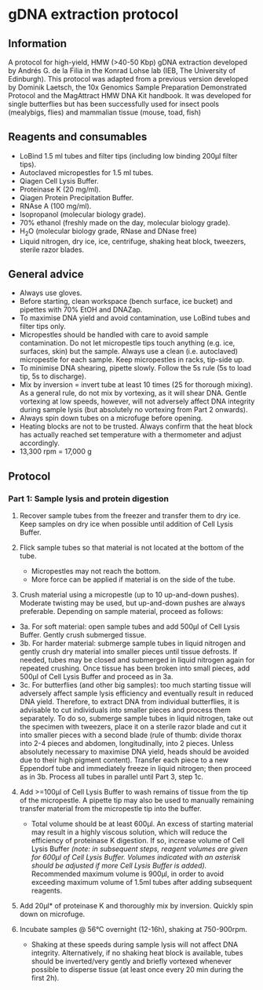 # gDNA extraction protocol

## Information
A protocol for high-yield, HMW (>40-50 Kbp) gDNA extraction developed by Andrés G. de la Filia in the Konrad Lohse lab (IEB, The University of Edinburgh). This protocol was adapted from a previous version developed by Dominik Laetsch, the 10x Genomics Sample Preparation Demonstrated Protocol and the MagAttract HMW DNA Kit handbook. It was developed for single butterflies but has been successfully used for insect pools (mealybigs, flies) and mammalian tissue (mouse, toad, fish)

## Reagents and consumables
- LoBind 1.5 ml tubes and filter tips (including low binding 200µl filter tips).
- Autoclaved micropestles for 1.5 ml tubes.
- Qiagen Cell Lysis Buffer.
- Proteinase K (20 mg/ml).
- Qiagen Protein Precipitation Buffer.
- RNAse A (100 mg/ml).
- Isopropanol (molecular biology grade).
- 70% ethanol (freshly made on the day, molecular biology grade).
- H<sub>2</sub>O (molecular biology grade, RNase and DNase free)
- Liquid nitrogen, dry ice, ice, centrifuge, shaking heat block, tweezers, sterile razor blades.

## General advice
-	Always use gloves.
-	Before starting, clean workspace (bench surface, ice bucket) and pipettes with 70% EtOH and DNAZap.
-	To maximise DNA yield and avoid contamination, use LoBind tubes and filter tips only.
-	Micropestles should be handled with care to avoid sample contamination. Do not let micropestle tips touch anything (e.g. ice, surfaces, skin) but the sample. Always use a clean (i.e. autoclaved) micropestle for each sample. Keep micropestles in racks, tip-side up.
-	To minimise DNA shearing, pipette slowly. Follow the 5s rule (5s to load tip, 5s to discharge).
-	Mix by inversion = invert tube at least 10 times (25 for thorough mixing). As a general rule, do not mix by vortexing, as it will shear DNA. Gentle vortexing at low speeds, however, will not adversely affect DNA integrity during sample lysis (but absolutely no vortexing from Part 2 onwards).
-	Always spin down tubes on a microfuge before opening.
-	Heating blocks are not to be trusted. Always confirm that the heat block has actually reached set temperature with a thermometer and adjust accordingly.
-	13,300 rpm = 17,000 g

## Protocol

### Part 1: Sample lysis and protein digestion

1.	Recover sample tubes from the freezer and transfer them to dry ice. Keep samples on dry ice when possible until addition of Cell Lysis Buffer.

2.	Flick sample tubes so that material is not located at the bottom of the tube.
    *	Micropestles may not reach the bottom.
    *	More force can be applied if material is on the side of the tube.
    
3.	Crush material using a micropestle (up to 10 up-and-down pushes). Moderate twisting may be used, but up-and-down pushes are always preferable. Depending on sample material, proceed as follows:
  * 3a. For soft material: open sample tubes and add 500µl of Cell Lysis Buffer. Gently crush submerged tissue.
  * 3b. For harder material: submerge sample tubes in liquid nitrogen and gently crush dry material into smaller pieces until tissue defrosts. If needed, tubes may be closed and submerged in liquid nitrogen again for repeated crushing. Once tissue has been broken into small pieces, add 500µl of Cell Lysis Buffer and proceed as in 3a.
  * 3c. For butterflies (and other big samples): too much starting tissue will adversely affect sample lysis efficiency and eventually result in reduced DNA yield. Therefore, to extract DNA from individual butterflies, it is advisable to cut individuals into smaller pieces and process them separately. To do so, submerge sample tubes in liquid nitrogen, take out the specimen with tweezers, place it on a sterile razor blade and cut it into smaller pieces with a second blade (rule of thumb: divide thorax into 2-4 pieces and abdomen, longitudinally, into 2 pieces. Unless absolutely necessary to maximise DNA yield, heads should be avoided due to their high pigment content). Transfer each piece to a new Eppendorf tube and immediately freeze in liquid nitrogen; then proceed as in 3b. Process all tubes in parallel until Part 3, step 1c.
  
4.	Add >=100µl of Cell Lysis Buffer to wash remains of tissue from the tip of the micropestle. A pipette tip may also be used to manually remaining transfer material from the micropestle tip into the buffer.
    *	Total volume should be at least 600µl. An excess of starting material may result in a highly viscous solution, which will reduce the efficiency of proteinase K digestion. If so, increase volume of Cell Lysis Buffer _(note: in subsequent steps, reagent volumes are given for 600µl of Cell Lysis Buffer. Volumes indicated with an asterisk should be adjusted if more Cell Lysis Buffer is added)._ Recommended maximum volume is 900µl, in order to avoid exceeding maximum volume of 1.5ml tubes after adding subsequent reagents.
    
5.	Add 20µl* of proteinase K and thoroughly mix by inversion. Quickly spin down on microfuge.
6.	Incubate samples @ 56°C overnight (12-16h), shaking at 750-900rpm.
    *	Shaking at these speeds during sample lysis will not affect DNA integrity. Alternatively, if no shaking heat block is available, tubes should be inverted/very gently and briefly vortexed whenever possible to disperse tissue (at least once every 20 min during the first 2h).


